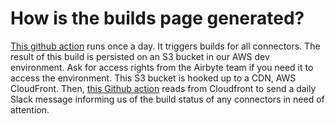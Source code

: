 # How is the builds page generated? 
[This github action](https://github.com/airbytehq/airbyte/blob/master/.github/workflows/connector_integration_tests.yml) runs once a day. 
It triggers builds for all connectors. The result of this build is persisted on an S3 bucket in our AWS dev environment. 
Ask for access rights from the Airbyte team if you need it to access the environment. This S3 bucket is hooked up to a CDN, AWS CloudFront. 
Then, [this Github action](https://github.com/airbytehq/airbyte/blob/master/.github/workflows/build-report.yml) reads from Cloudfront to send a daily
Slack message informing us of the build status of any connectors in need of attention.

